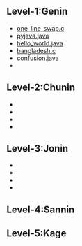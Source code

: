 ## Level-1:Genin
  - [one_line_swap.c](https://github.com/MinhasKamal/CreepyCodeCollection/blob/master/one_line_swap.c)
  - [pyjava.java](https://github.com/MinhasKamal/CreepyCodeCollection/blob/master/pyjava.java)
  - [hello_world.java](https://github.com/MinhasKamal/CreepyCodeCollection/blob/master/hello_world.java)
  - [bangladesh.c](https://github.com/MinhasKamal/CreepyCodeCollection/blob/master/bangladesh.c)
  - [confusion.java](https://github.com/MinhasKamal/CreepyCodeCollection/blob/master/confusion.java)
  - []()
  
## Level-2:Chunin
  - []()
  - []()
  - []()
  - []()

## Level-3:Jonin
  - []()
  - []()
  - []()
  - []()

## Level-4:Sannin
  
## Level-5:Kage
  
